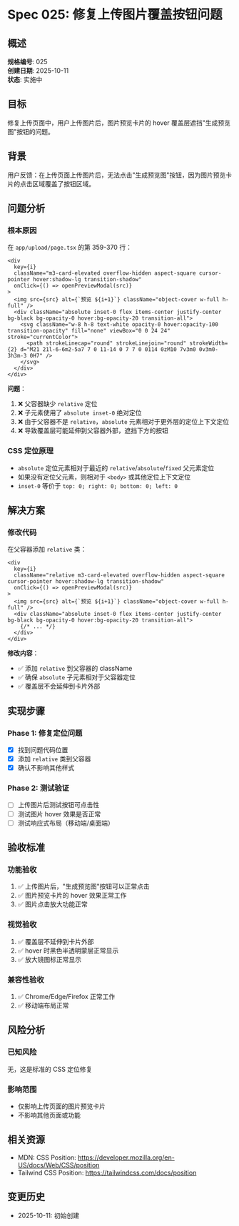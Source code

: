 # Spec 025: 修复上传图片覆盖按钮问题

## 概述
**规格编号**: 025  
**创建日期**: 2025-10-11  
**状态**: 实施中  

## 目标
修复上传页面中，用户上传图片后，图片预览卡片的 hover 覆盖层遮挡"生成预览图"按钮的问题。

## 背景
用户反馈：在上传页面上传图片后，无法点击"生成预览图"按钮，因为图片预览卡片的点击区域覆盖了按钮区域。

## 问题分析

### 根本原因
在 `app/upload/page.tsx` 的第 359-370 行：

```tsx
<div 
  key={i} 
  className="m3-card-elevated overflow-hidden aspect-square cursor-pointer hover:shadow-lg transition-shadow"
  onClick={() => openPreviewModal(src)}
>
  <img src={src} alt={`预览 ${i+1}`} className="object-cover w-full h-full" />
  <div className="absolute inset-0 flex items-center justify-center bg-black bg-opacity-0 hover:bg-opacity-20 transition-all">
    <svg className="w-8 h-8 text-white opacity-0 hover:opacity-100 transition-opacity" fill="none" viewBox="0 0 24 24" stroke="currentColor">
      <path strokeLinecap="round" strokeLinejoin="round" strokeWidth={2} d="M21 21l-6-6m2-5a7 7 0 11-14 0 7 7 0 0114 0zM10 7v3m0 0v3m0-3h3m-3 0H7" />
    </svg>
  </div>
</div>
```

**问题**：
1. ❌ 父容器缺少 `relative` 定位
2. ❌ 子元素使用了 `absolute inset-0` 绝对定位
3. ❌ 由于父容器不是 `relative`，`absolute` 元素相对于更外层的定位上下文定位
4. ❌ 导致覆盖层可能延伸到父容器外部，遮挡下方的按钮

### CSS 定位原理
- `absolute` 定位元素相对于最近的 `relative`/`absolute`/`fixed` 父元素定位
- 如果没有定位父元素，则相对于 `<body>` 或其他定位上下文定位
- `inset-0` 等价于 `top: 0; right: 0; bottom: 0; left: 0`

## 解决方案

### 修改代码
在父容器添加 `relative` 类：

```tsx
<div 
  key={i} 
  className="relative m3-card-elevated overflow-hidden aspect-square cursor-pointer hover:shadow-lg transition-shadow"
  onClick={() => openPreviewModal(src)}
>
  <img src={src} alt={`预览 ${i+1}`} className="object-cover w-full h-full" />
  <div className="absolute inset-0 flex items-center justify-center bg-black bg-opacity-0 hover:bg-opacity-20 transition-all">
    {/* ... */}
  </div>
</div>
```

**修改内容**：
- ✅ 添加 `relative` 到父容器的 className
- ✅ 确保 `absolute` 子元素相对于父容器定位
- ✅ 覆盖层不会延伸到卡片外部

## 实现步骤

### Phase 1: 修复定位问题
- [x] 找到问题代码位置
- [x] 添加 `relative` 类到父容器
- [x] 确认不影响其他样式

### Phase 2: 测试验证
- [ ] 上传图片后测试按钮可点击性
- [ ] 测试图片 hover 效果是否正常
- [ ] 测试响应式布局（移动端/桌面端）

## 验收标准

### 功能验收
1. ✅ 上传图片后，"生成预览图"按钮可以正常点击
2. ✅ 图片预览卡片的 hover 效果正常工作
3. ✅ 图片点击放大功能正常

### 视觉验收
1. ✅ 覆盖层不延伸到卡片外部
2. ✅ hover 时黑色半透明蒙层正常显示
3. ✅ 放大镜图标正常显示

### 兼容性验收
1. ✅ Chrome/Edge/Firefox 正常工作
2. ✅ 移动端布局正常

## 风险分析

### 已知风险
无，这是标准的 CSS 定位修复

### 影响范围
- 仅影响上传页面的图片预览卡片
- 不影响其他页面或功能

## 相关资源
- MDN: CSS Position: https://developer.mozilla.org/en-US/docs/Web/CSS/position
- Tailwind CSS Position: https://tailwindcss.com/docs/position

## 变更历史
- 2025-10-11: 初始创建

